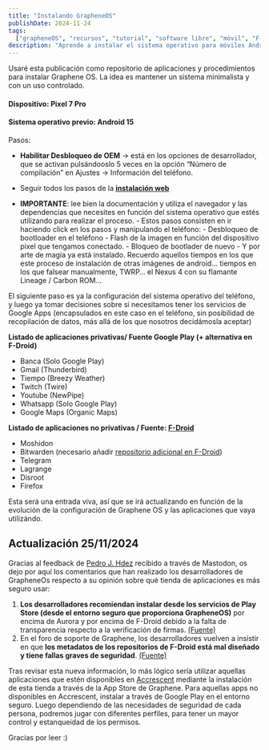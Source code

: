 ```yaml
---
title: "Instalando GrapheneOS"
publishDate: 2024-11-24
tags:
  ["grapheneOS", "recursos", "tutorial", "software libre", "móvil", "F-droid"]
description: "Aprende a instalar el sistema operativo para móviles Android, GrapheneOS basado en la privacidad"
---
```


Usaré esta publicación como repositorio de aplicaciones y procedimientos para instalar Graphene OS.
La idea es mantener un sistema minimalista y con un uso controlado.

#### Dispositivo: Pixel 7 Pro

#### Sistema operativo previo: Android 15

Pasos:

- **Habilitar Desbloqueo de OEM** -> está en los opciones de desarrollador, que se activan pulsándooslo 5 veces en la opción “Número de compilación” en Ajustes -> Información del teléfono.

- Seguir todos los pasos de la **[instalación web](https://grapheneos.org/install/web)**
- **IMPORTANTE**: lee bien la documentación y utiliza el navegador y las dependencias que necesites en función del sistema operativo que estés utilizando para realizar el proceso. - Estos pasos consisten en ir haciendo click en los pasos y manipulando el teléfono: - Desbloqueo de bootloader en el teléfono - Flash de la imagen en función del dispositivo pixel que tengamos conectado. - Bloqueo de bootlader de nuevo - Y por arte de magia ya está instalado.
  Recuerdo aquellos tiempos en los que este proceso de instalación de otras imágenes de android… tiempos en los que falsear manualmente, TWRP… el Nexus 4 con su flamante Lineage / Carbon ROM…

El siguiente paso es ya la configuración del sistema operativo del teléfono, y luego ya tomar decisiones sobre si necesitamos tener los servicios de Google Apps (encapsulados en este caso en el teléfono, sin posibilidad de recopilación de datos, más allá de los que nosotros decidámosla aceptar)

**Listado de aplicaciones privativas/ Fuente Google Play (+ alternativa en F-Droid)**

- Banca (Solo Google Play)
- Gmail (Thunderbird)
- Tiempo (Breezy Weather)
- Twitch (Twire)
- Youtube (NewPipe)
- Whatsapp (Solo Google Play)
- Google Maps (Organic Maps)

**Listado de aplicaciones no privativas / Fuente: [F-Droid](https://f-droid.org/)**

- Moshidon
- Bitwarden (necesario añadir [repositorio adicional en F-Droid](https://mobileapp.bitwarden.com/fdroid/repo))
- Telegram
- Lagrange
- Disroot
- Firefox

Esta será una entrada viva, así que se irá actualizando en función de la evolución de la configuración de Graphene OS y las aplicaciones que vaya utilizándo.

## Actualización 25/11/2024

Gracias al feedback de [Pedro J. Hdez](https://mastodon.social/deck/@ecosdelfuturo@mstdn.social) recibido a través de Mastodon, os dejo por aquí los comentarios que han realizado los desarrolladores de GrapheneOs respecto a su opinión sobre qué tienda de aplicaciones es más seguro usar:

1. **Los desarrolladores recomiendan instalar desde los servicios de Play Store (desde el entorno seguro que proporciona GrapheneOS)** por encima de Aurora y por encima de F-Droid debido a la falta de transparencia respecto a la verificación de firmas. [(Fuente)](https://xcancel.com/GrapheneOS/status/1803185925112934533)
2. En el foro de soporte de Graphene, los desarrolladores vuelven a insistir en que **los metadatos de los repositorios de F-Droid está mal diseñado y tiene fallas graves de seguridad**. [(Fuente)](https://discuss.grapheneos.org/d/14452-how-to-explain-why-accrescent-over-f-droid/19)

Tras revisar esta nueva información, lo más lógico sería utilizar aquellas aplicaciones que estén disponibles en [Accrescent](https://accrescent.app/) mediante la instalación de esta tienda a través de la App Store de Graphene. Para aquellas apps no disponibles en Accrescent, instalar a través de Google Play en el entorno seguro.
Luego dependiendo de las necesidades de seguridad de cada persona, podremos jugar con diferentes perfiles, para tener un mayor control y estanqueidad de los permisos.

Gracias por leer :)
